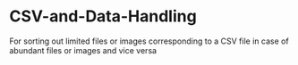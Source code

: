# CSV-and-Data-Handling
For sorting out limited files or images corresponding to a CSV file in case of abundant files or images and vice versa
